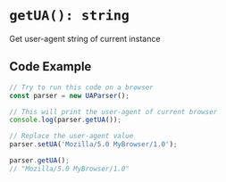 # `getUA(): string`

Get user-agent string of current instance

## Code Example

```js
// Try to run this code on a browser
const parser = new UAParser();

// This will print the user-agent of current browser
console.log(parser.getUA());

// Replace the user-agent value
parser.setUA('Mozilla/5.0 MyBrowser/1.0');

parser.getUA();
// "Mozilla/5.0 MyBrowser/1.0"
```